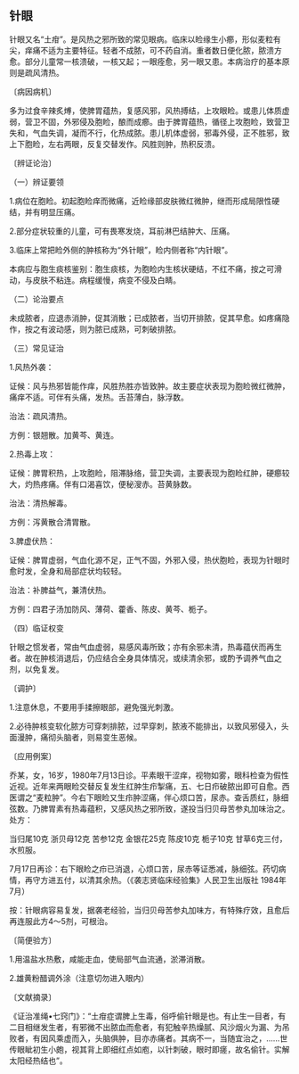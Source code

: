 ## 针眼

针眼又名“土疳”。是风热之邪所致的常见眼病。临床以睑缘生小癤，形似麦粒有尖，痒痛不适为主要特征。轻者不成脓，可不药自消。重者数日便化脓，脓溃方愈。部分儿童常一核溃破，一核又起；一眼痊愈，另一眼又患。本病治疗的基本原则是疏风清热。

〔病因病机〕

多为过食辛辣炙煿，使脾胃蕴热，复感风邪，风热搏结，上攻眼睑。或患儿体质虚弱，营卫不固，外邪侵及胞睑，酿而成癤。由于脾胃蕴热，循径上攻胞睑，致营卫失和，气血失调，凝而不行，化热成脓。患儿机体虚弱，邪毒外侵，正不胜邪，致上下胞睑，左右两眼，反复交替发作。风胜则肿，热积反溃。

〔辨证论治〕

（一）辨证要领

1.病位在胞睑。初起胞睑痒而微痛，近睑缘部皮肤微红微肿，继而形成局限性硬结，并有明显压痛。

2.部分症状较重的儿童，可有畏寒发烧，耳前淋巴结肿大、压痛。

3.临床上常把睑外侧的肿核称为“外针眼”，睑内侧者称“内针眼”。

本病应与胞生痰核鉴别：胞生痰核，为胞睑内生核状硬结，不红不痛，按之可滑动，与皮肤不粘连。病程缓慢，病变不侵及白睛。

（二）论治要点

未成脓者，应退赤消肿，促其消散；已成脓者，当切开排脓，促其早愈。如疼痛隐作，按之有波动感，则为脓已成熟，可刺破排脓。

（三）常见证治

1.风热外袭：

证候：风与热邪皆能作痒，风胜热胜亦皆致肿。故主要症状表现为胞睑微红微肿，痛痒不适。可伴有头痛，发热。舌苔薄白，脉浮数。

治法：疏风清热。

方例：银翘散。加黄芩、黄连。

2.热毒上攻：

证候：脾胃积热，上攻胞睑，阻滞脉络，营卫失调，主要表现为胞睑红肿，硬癤较大，灼热疼痛。伴有口渴喜饮，便秘溲赤。苔黄脉数。

治法：清热解毒。

方例：泻黄散合清胃散。

3.脾虚伏热：

证候：脾胃虚弱，气血化源不足，正气不固，外邪入侵，热伏胞睑，表现为针眼时愈时发，全身和局部症状均较轻。

治法：补脾益气，兼清伏热。

方例：四君子汤加防风、薄荷、藿香、陈皮、黄芩、栀子。

（四）临证权变

针眼之惯发者，常由气血虚弱，易感风毒所致；亦有余邪未清，热毒蕴伏而再生者。故在肿核消退后，仍应结合全身具体情况，或续清余邪，或酌予调养气血之剂，以免复发。

〔调护〕

1.注意休息，不要用手揉擦眼部，避免强光刺激。

2.必待肿核变软化脓方可穿刺排脓，过早穿刺，脓液不能排出，以致风邪侵入，头面漫肿，痛彻头脑者，则易变生恶候。

〔应用例案〕

乔某，女，16岁，1980年7月13日诊。平素眼干涩痒，视物如雾，眼科检查为假性近视。近年来两眼睑交替反复发生红肿生疖掣痛，五、七日疖破脓出即可自愈。西医谓之“麦粒肿”。今右下眼睑又生疖肿涩痛，伴心烦口苦，尿赤。查舌质红，脉细弦数。乃脾胃素有热毒蕴积，又感风热之邪所致，遂投当归贝母苦参丸加味治之。处方：

当归尾10克 浙贝母12克 苦参12克 金银花25克 陈皮10克 栀子10克 甘草6克三付，水煎服。

7月17日再诊：右下眼睑之疖已消退，心烦口苦，尿赤等证悉减，脉细弦。药切病情，再守方进五付，以清其余热。（《袭志贤临床经验集》人民卫生出版社 1984年7月）

按：针眼病容易复发，据袭老经验，当归贝母苦参丸加味方，有特殊疗效，且愈后再连服此方4〜5剂，可根治。

〔简便验方〕

1.用温盐水热敷，咸能走血，使局部气血流通，淤滞消散。

2.雄黄粉醋调外涂（注意切勿进入眼内）

〔文献摘录〕

《证治准绳•七窍门》：“土疳症谓脾上生毒，俗呼偷针眼是也。有止生一目者，有二目相继发生者，有邪微不出脓血而愈者，有犯触辛热燥腻、风沙烟火为漏、为吊败者，有因风乘虚而入，头脑俱肿，目亦赤痛者。其病不一，当随宜治之，……世传眼眦初生小皰，视其背上即细红点如庖，以针刺破，眼时即瘥，故名偷针。实解太阳经热结也”。
